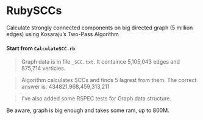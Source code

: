 # RubySCCs
Calculate strongly connected components on big directed graph (5 million edges) using Kosaraju’s Two-Pass Algorithm

#### Start from `CalculateSCC.rb`


> Graph data is in file `_SCC.txt`. It containce 5,105,043 edges and 875,714 verticies.

> Algorithm calculates SCCs and finds 5 lagrest from them. The correct answer is: 434821,968,459,313,211

> I've also added some RSPEC tests for Graph data structure. 

Be aware, graph is big enough and takes some ram, up to 800M.
